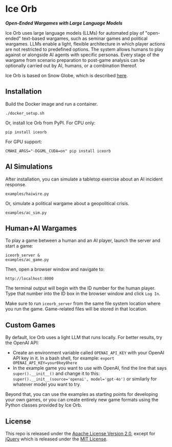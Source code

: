 # Ice Orb
***Open-Ended Wargames with Large Language Models***

Ice Orb uses large language models (LLMs) for automated play of "open-ended" text-based wargames, such as seminar games and political wargames.  LLMs enable a light, flexible architecture in which player actions are not restricted to predefined options.  The system allows humans to play against or alongside AI agents with specific personas.  Every stage of the wargame from scenario preparation to post-game analysis can be optionally carried out by AI, humans, or a combination thereof.

Ice Orb is based on Snow Globe, which is described [here](https://arxiv.org/abs/2404.11446).

## Installation

Build the Docker image and run a container.

```
./docker_setup.sh
```

Or, install Ice Orb from PyPI.  For CPU only:

```
pip install iceorb
```

For GPU support:

```
CMAKE_ARGS="-DGGML_CUDA=on" pip install iceorb
```

## AI Simulations

After installation, you can simulate a tabletop exercise about an AI incident response.

```
examples/haiwire.py
```

Or, simulate a political wargame about a geopolitical crisis.

```
examples/ac_sim.py
```

## Human+AI Wargames

To play a game between a human and an AI player, launch the server and start a game:

```
iceorb_server &
examples/ac_game.py
```

Then, open a browser window and navigate to:

```
http://localhost:8000
```

The terminal output will begin with the ID number for the human player.  Type that number into the ID box in the browser window and click `Log In`.

Make sure to run `iceorb_server` from the same file system location where you run the game.  Game-related files will be stored in that location.

## Custom Games

By default, Ice Orb uses a light LLM that runs locally.  For better results, try the OpenAI API:
- Create an environment variable called `OPENAI_API_KEY` with your OpenAI API key in it.  In a bash shell, for example: `export OPENAI_API_KEY=your0key0here`
- In the example game you want to use with OpenAI, find the line that says `super().__init__()` and change it to this: `super().__init__(source='openai', model='gpt-4o')` or similarly for whatever model you want to try.

Beyond that, you can use the examples as starting points for developing your own games, or you can create entirely new game formats using the Python classes provided by Ice Orb.

## License

This repo is released under the [Apache License Version 2.0](LICENSE), except for [jQuery](src/iceorb/terminal/jquery-3.7.1.min.js) which is released under the [MIT License](https://github.com/jquery/jquery/blob/main/LICENSE.txt).
